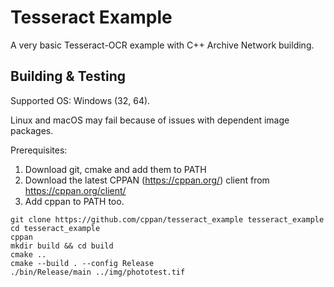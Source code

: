 # Tesseract Example

A very basic Tesseract-OCR example with C++ Archive Network building.

## Building & Testing

Supported OS: Windows (32, 64).

Linux and macOS may fail because of issues with dependent image packages.

Prerequisites:

1. Download git, cmake and add them to PATH
2. Download the latest CPPAN (https://cppan.org/) client from https://cppan.org/client/
3. Add cppan to PATH too.

```
git clone https://github.com/cppan/tesseract_example tesseract_example
cd tesseract_example
cppan
mkdir build && cd build
cmake ..
cmake --build . --config Release
./bin/Release/main ../img/phototest.tif
```

